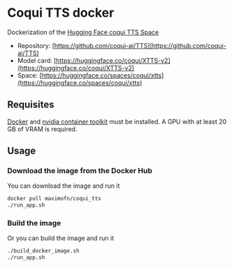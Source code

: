 # Coqui TTS docker

Dockerization of the [Hugging Face coqui TTS Space](https://huggingface.co/spaces/coqui/xtts)

 * Repository: [https://github.com/coqui-ai/TTS](https://github.com/coqui-ai/TTS)
 * Model card: [https://huggingface.co/coqui/XTTS-v2](https://huggingface.co/coqui/XTTS-v2)
 * Space: [https://huggingface.co/spaces/coqui/xtts](https://huggingface.co/spaces/coqui/xtts)

## Requisites

[Docker](https://docs.docker.com/desktop/) and [nvidia container toolkit](https://docs.nvidia.com/datacenter/cloud-native/container-toolkit/latest/install-guide.html) must be installed. A GPU with at least 20 GB of VRAM is required.

## Usage

### Download the image from the Docker Hub

You can download the image and run it

```bash
docker pull maximofn/coqui_tts
./run_app.sh
```

### Build the image

Or you can build the image and run it

```bash
./build_docker_image.sh
./run_app.sh
```